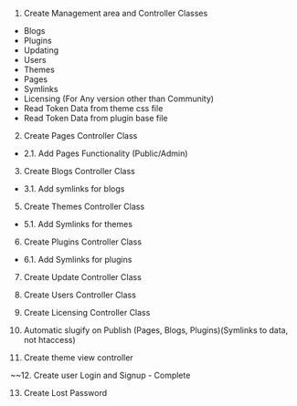 1. Create Management area and Controller Classes
  - Blogs
  - Plugins
  - Updating
  - Users
  - Themes
  - Pages
  - Symlinks
  - Licensing (For Any version other than Community)
  - Read Token Data from theme css file
  - Read Token Data from plugin base file
 
2. Create Pages Controller Class
 - 2.1. Add Pages Functionality (Public/Admin)

3. Create Blogs Controller Class
 - 3.1. Add symlinks for blogs

5. Create Themes Controller Class
 - 5.1. Add Symlinks for themes

6. Create Plugins Controller Class
 - 6.1. Add Symlinks for plugins

7. Create Update Controller Class

8. Create Users Controller Class

9. Create Licensing Controller Class

10. Automatic slugify on Publish (Pages, Blogs, Plugins)(Symlinks to data, not htaccess)

11. Create theme view controller

~~12. Create user Login and Signup - Complete

13. Create Lost Password
